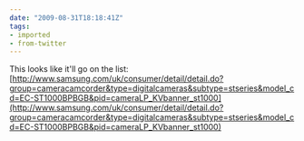 ```yaml
---
date: "2009-08-31T18:18:41Z"
tags:
- imported
- from-twitter
---
```

This looks like it'll go on the list: [http://www.samsung.com/uk/consumer/detail/detail.do?group=cameracamcorder&type=digitalcameras&subtype=stseries&model_cd=EC-ST1000BPBGB&pid=cameraLP_KVbanner_st1000](http://www.samsung.com/uk/consumer/detail/detail.do?group=cameracamcorder&type=digitalcameras&subtype=stseries&model_cd=EC-ST1000BPBGB&pid=cameraLP_KVbanner_st1000)
